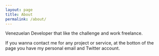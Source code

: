 ```yaml
---
layout: page
title: About
permalink: /about/
---
```


Venezuelan Developer that like the challenge and work freelance.

If you wanna contact me for any project or service, at the botton of the page you have my personal email and Twitter account.
